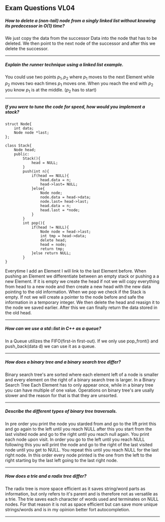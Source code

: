 ## Exam Questions VL04

##### How to delete a (non-tail) node from a singly linked list without knowing its predecessor in O(1) time?

We just copy the data from the successor Data into the node that has to be deleted. We then point to the next node of the successor and after this we delete the successor.

---

##### Explain the runner technique using a linked list example.

You could use two points $p_1,p_2$ where $p_1$ moves to the next Element while $p_2$ moves two each times $p_1$ moves one. When you reach the end with $p_2$ you know $p_1$ is at the middle. ($p_2$ has to start)

---

##### If you were to tune the code for speed, how would you implement a stack?

```
struct Node{
	int data;
	Node node *last;
};

class Stack{
	Node head;
	public:
		Stack(){
			head = NULL;
		}
		push(int n){
			if(head == NULL){
				head.data = n;
				head->last= NULL;
			}else{
				Node node;
				node.data = head->data;
				node.last= head->last;
				head.data = n;
				head.last = *node;
			}
		}
		int pop(){
			if(head != NULL){
				Node node = head->last;
				int tmp = head->data;
				delete head;
				head = node;
				return tmp;
			}else return NULL;
		}
}
```

Everytime I add an Element I will link to the last Element before. When pushing an Element we differentiate between an empty stack or pushing a a new Element. If it is empty we create the head if not we will copy everything from head to a new node and then create a new head with the new data pointing to the old information. When we pop we check if the Stack is empty. If not we will create a pointer to the node before and safe the information in a temporary integer. We then delete the head and reasign it to the node we saved earlier. After this we can finally return the data stored in the old head.

---

##### How can we use a std::list in C++ as a queue?

In a Queue utilizes the FIFO(first-in first-out). If we only use pop_front() and push_back(data d) we can use it as a queue.

---

##### How does a binary tree and a binary search tree differ?

Binary search tree's are sorted where each element left of a node is smaller and every element on the right of a binary search tree is larger. In a Binary Search Tree Each Element has to only appear once, while in a binary tree you can have multiple of one value. Operations on binary tree's are usally slower and the reason for that is that they are unsorted.

---

##### Describe the different types of binary tree traversals.

In pre order you print the node you starded from and go to the lift print this and go again to the left until you reach NULL after this you start from the last visited node and go to the right until you reach null again. You print each node upon visit. In order you go to the left until you reach NULL following this you will print the node and go to the right of the last visited node until you get to NULL. You repeat this until you reach NULL for the last right node. In this order every node printed is the one from the left to the right starting by the last left going to the last right node.

---

##### How does a trie and a radix tree differ?

The radix tree is more space efficient as it saves string/word parts as information, but only refers to it's parent and is therefore not as versatile as a trie. The trie saves each character of words used and terminates on NULL nodes. For that reason it is not as space efficient but can save more unique strings/words and is in my opinion better fort autocompletion.

---



